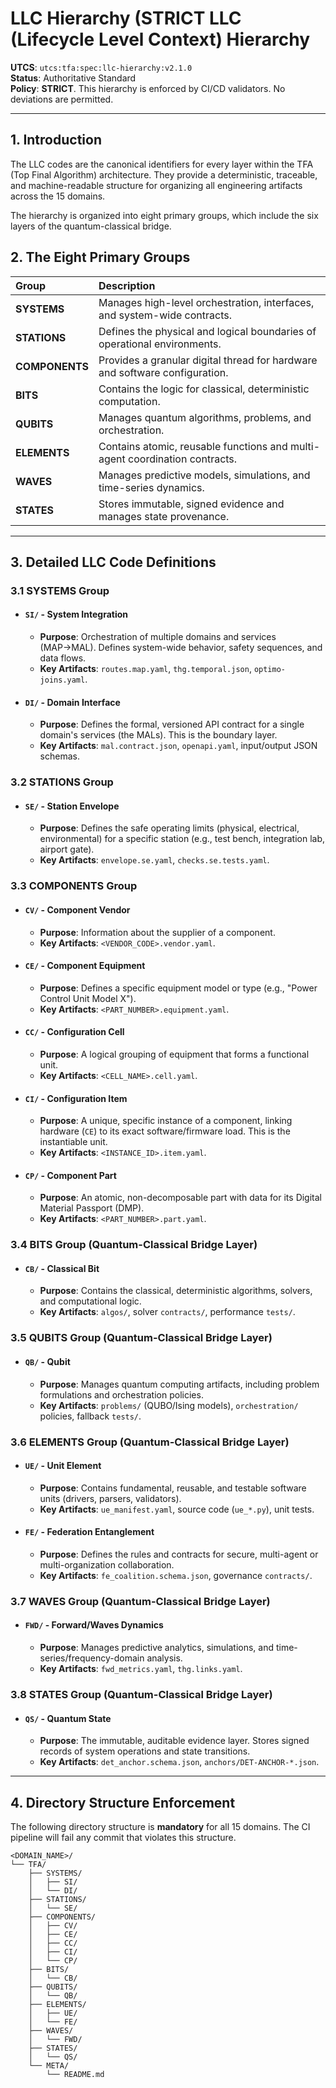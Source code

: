 # LLC Hierarchy (STRICT LLC (Lifecycle Level Context) Hierarchy

**UTCS**: `utcs:tfa:spec:llc-hierarchy:v2.1.0`  
**Status**: Authoritative Standard  
**Policy**: **STRICT**. This hierarchy is enforced by CI/CD validators. No deviations are permitted.

---

## 1. Introduction

The LLC codes are the canonical identifiers for every layer within the TFA (Top Final Algorithm) architecture. They provide a deterministic, traceable, and machine-readable structure for organizing all engineering artifacts across the 15 domains.

The hierarchy is organized into eight primary groups, which include the six layers of the quantum-classical bridge.

## 2. The Eight Primary Groups

| Group        | Description                                                              |
| :----------- | :----------------------------------------------------------------------- |
| **SYSTEMS**      | Manages high-level orchestration, interfaces, and system-wide contracts. |
| **STATIONS**     | Defines the physical and logical boundaries of operational environments. |
| **COMPONENTS**   | Provides a granular digital thread for hardware and software configuration.|
| **BITS**         | Contains the logic for classical, deterministic computation.             |
| **QUBITS**       | Manages quantum algorithms, problems, and orchestration.               |
| **ELEMENTS**     | Contains atomic, reusable functions and multi-agent coordination contracts.|
| **WAVES**        | Manages predictive models, simulations, and time-series dynamics.        |
| **STATES**       | Stores immutable, signed evidence and manages state provenance.          |

---

## 3. Detailed LLC Code Definitions

### 3.1 SYSTEMS Group

*   #### `SI/` - System Integration
    *   **Purpose**: Orchestration of multiple domains and services (MAP→MAL). Defines system-wide behavior, safety sequences, and data flows.
    *   **Key Artifacts**: `routes.map.yaml`, `thg.temporal.json`, `optimo-joins.yaml`.

*   #### `DI/` - Domain Interface
    *   **Purpose**: Defines the formal, versioned API contract for a single domain's services (the MALs). This is the boundary layer.
    *   **Key Artifacts**: `mal.contract.json`, `openapi.yaml`, input/output JSON schemas.

### 3.2 STATIONS Group

*   #### `SE/` - Station Envelope
    *   **Purpose**: Defines the safe operating limits (physical, electrical, environmental) for a specific station (e.g., test bench, integration lab, airport gate).
    *   **Key Artifacts**: `envelope.se.yaml`, `checks.se.tests.yaml`.

### 3.3 COMPONENTS Group

*   #### `CV/` - Component Vendor
    *   **Purpose**: Information about the supplier of a component.
    *   **Key Artifacts**: `<VENDOR_CODE>.vendor.yaml`.

*   #### `CE/` - Component Equipment
    *   **Purpose**: Defines a specific equipment model or type (e.g., "Power Control Unit Model X").
    *   **Key Artifacts**: `<PART_NUMBER>.equipment.yaml`.

*   #### `CC/` - Configuration Cell
    *   **Purpose**: A logical grouping of equipment that forms a functional unit.
    *   **Key Artifacts**: `<CELL_NAME>.cell.yaml`.

*   #### `CI/` - Configuration Item
    *   **Purpose**: A unique, specific instance of a component, linking hardware (`CE`) to its exact software/firmware load. This is the instantiable unit.
    *   **Key Artifacts**: `<INSTANCE_ID>.item.yaml`.

*   #### `CP/` - Component Part
    *   **Purpose**: An atomic, non-decomposable part with data for its Digital Material Passport (DMP).
    *   **Key Artifacts**: `<PART_NUMBER>.part.yaml`.

### 3.4 BITS Group (Quantum-Classical Bridge Layer)

*   #### `CB/` - Classical Bit
    *   **Purpose**: Contains the classical, deterministic algorithms, solvers, and computational logic.
    *   **Key Artifacts**: `algos/`, solver `contracts/`, performance `tests/`.

### 3.5 QUBITS Group (Quantum-Classical Bridge Layer)

*   #### `QB/` - Qubit
    *   **Purpose**: Manages quantum computing artifacts, including problem formulations and orchestration policies.
    *   **Key Artifacts**: `problems/` (QUBO/Ising models), `orchestration/` policies, fallback `tests/`.

### 3.6 ELEMENTS Group (Quantum-Classical Bridge Layer)

*   #### `UE/` - Unit Element
    *   **Purpose**: Contains fundamental, reusable, and testable software units (drivers, parsers, validators).
    *   **Key Artifacts**: `ue_manifest.yaml`, source code (`ue_*.py`), unit tests.

*   #### `FE/` - Federation Entanglement
    *   **Purpose**: Defines the rules and contracts for secure, multi-agent or multi-organization collaboration.
    *   **Key Artifacts**: `fe_coalition.schema.json`, governance `contracts/`.

### 3.7 WAVES Group (Quantum-Classical Bridge Layer)

*   #### `FWD/` - Forward/Waves Dynamics
    *   **Purpose**: Manages predictive analytics, simulations, and time-series/frequency-domain analysis.
    *   **Key Artifacts**: `fwd_metrics.yaml`, `thg.links.yaml`.

### 3.8 STATES Group (Quantum-Classical Bridge Layer)

*   #### `QS/` - Quantum State
    *   **Purpose**: The immutable, auditable evidence layer. Stores signed records of system operations and state transitions.
    *   **Key Artifacts**: `det_anchor.schema.json`, `anchors/DET-ANCHOR-*.json`.

---

## 4. Directory Structure Enforcement

The following directory structure is **mandatory** for all 15 domains. The CI pipeline will fail any commit that violates this structure.

```plaintext
<DOMAIN_NAME>/
└── TFA/
    ├── SYSTEMS/
    │   ├── SI/
    │   └── DI/
    ├── STATIONS/
    │   └── SE/
    ├── COMPONENTS/
    │   ├── CV/
    │   ├── CE/
    │   ├── CC/
    │   ├── CI/
    │   └── CP/
    ├── BITS/
    │   └── CB/
    ├── QUBITS/
    │   └── QB/
    ├── ELEMENTS/
    │   ├── UE/
    │   └── FE/
    ├── WAVES/
    │   └── FWD/
    ├── STATES/
    │   └── QS/
    └── META/
        └── README.md
